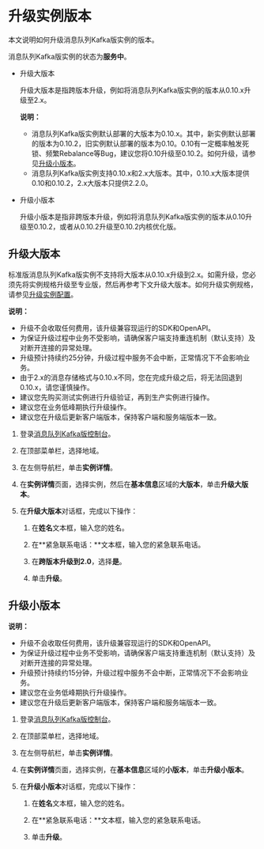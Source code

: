 # 升级实例版本

本文说明如何升级消息队列Kafka版实例的版本。

消息队列Kafka版实例的状态为**服务中**。

-   升级大版本

    升级大版本是指跨版本升级，例如将消息队列Kafka版实例的版本从0.10.x升级至2.x。

    **说明：**

    -   消息队列Kafka版实例默认部署的大版本为0.10.x。其中，新实例默认部署的版本为0.10.2，旧实例默认部署的版本为0.10。0.10有一定概率触发死锁、频繁Rebalance等Bug，建议您将0.10升级至0.10.2。如何升级，请参见[升级小版本](#section_3te_xlw_iip)。
    -   消息队列Kafka版实例支持0.10.x和2.x大版本。其中，0.10.x大版本提供0.10和0.10.2，2.x大版本只提供2.2.0。
-   升级小版本

    升级小版本是指非跨版本升级，例如将消息队列Kafka版实例的版本从0.10升级至0.10.2，或者从0.10.2升级至0.10.2内核优化版。


## 升级大版本

标准版消息队列Kafka版实例不支持将大版本从0.10.x升级到2.x。如需升级，您必须先将实例规格升级至专业版，然后再参考下文升级大版本。如何升级实例规格，请参见[升级实例配置](/cn.zh-CN/用户指南/实例/升级实例配置.md)。

**说明：**

-   升级不会收取任何费用，该升级兼容现运行的SDK和OpenAPI。
-   为保证升级过程中业务不受影响，请确保客户端支持重连机制（默认支持）及对断开连接的异常处理。
-   升级预计持续约25分钟，升级过程中服务不会中断，正常情况下不会影响业务。
-   由于2.x的消息存储格式与0.10.x不同，您在完成升级之后，将无法回退到0.10.x，请您谨慎操作。
-   建议您先购买测试实例进行升级验证，再到生产实例进行操作。
-   建议您在业务低峰期执行升级操作。
-   建议您在升级后更新客户端版本，保持客户端和服务端版本一致。

1.  登录[消息队列Kafka版控制台](http://kafka.console.aliyun.com)。

2.  在顶部菜单栏，选择地域。

3.  在左侧导航栏，单击**实例详情**。

4.  在**实例详情**页面，选择实例，然后在**基本信息**区域的**大版本**，单击**升级大版本**。

5.  在**升级大版本**对话框，完成以下操作：

    1.  在**姓名**文本框，输入您的姓名。

    2.  在**紧急联系电话：**文本框，输入您的紧急联系电话。

    3.  在**跨版本升级到2.0**，选择**是**。

    4.  单击**升级**。


## 升级小版本

**说明：**

-   升级不会收取任何费用，该升级兼容现运行的SDK和OpenAPI。
-   为保证升级过程中业务不受影响，请确保客户端支持重连机制（默认支持）及对断开连接的异常处理。
-   升级预计持续约15分钟，升级过程中服务不会中断，正常情况下不会影响业务。
-   建议您在业务低峰期执行升级操作。
-   建议您在升级后更新客户端版本，保持客户端和服务端版本一致。

1.  登录[消息队列Kafka版控制台](http://kafka.console.aliyun.com)。

2.  在顶部菜单栏，选择地域。

3.  在左侧导航栏，单击**实例详情**。

4.  在**实例详情**页面，选择实例，在**基本信息**区域的**小版本**，单击**升级小版本**。

5.  在**升级小版本**对话框，完成以下操作：

    1.  在**姓名**文本框，输入您的姓名。

    2.  在**紧急联系电话：**文本框，输入您的紧急联系电话。

    3.  单击**升级**。


